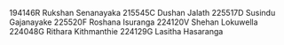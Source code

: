 194146R Rukshan Senanayaka
215545C Dushan Jalath
225517D Susindu Gajanayake
225520F Roshana Isuranga
224120V Shehan Lokuwella
224048G Rithara Kithmanthie
224129G Lasitha Hasaranga